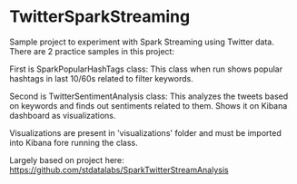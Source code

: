# TwitterSparkStreaming

Sample project to experiment with Spark Streaming using Twitter data.
There are 2 practice samples in this project: 

First is SparkPopularHashTags class: This class when run shows popular hashtags in last 10/60s related to filter keywords. 

Second is TwitterSentimentAnalysis class: This analyzes the tweets based on keywords and finds out sentiments related to them. 
Shows it on Kibana dashboard as visualizations. 

Visualizations are present in 'visualizations' folder and must be imported into Kibana fore running the class.

Largely based on project here: https://github.com/stdatalabs/SparkTwitterStreamAnalysis
